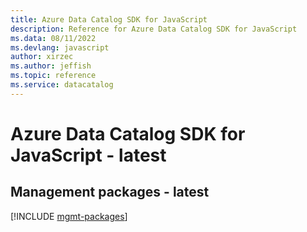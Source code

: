 ```yaml
---
title: Azure Data Catalog SDK for JavaScript
description: Reference for Azure Data Catalog SDK for JavaScript
ms.data: 08/11/2022
ms.devlang: javascript
author: xirzec
ms.author: jeffish
ms.topic: reference
ms.service: datacatalog
---
```

# Azure Data Catalog SDK for JavaScript - latest

## Management packages - latest
[!INCLUDE [mgmt-packages](data-catalog-mgmt-index.md)]